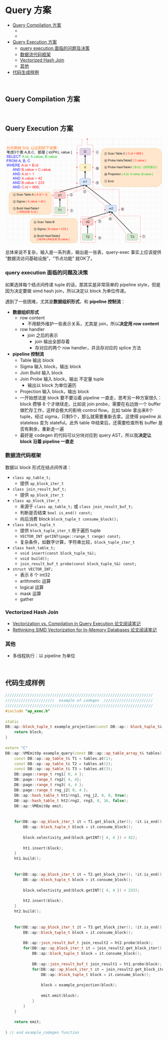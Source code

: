 # Query 方案

- [Query Compilation 方案](#query-compile)
  - [](#)
  - [](#)
- [Query Execution 方案](#query-exec)
  - [query execution 面临的问题及决策](#query-exec-decision)
  - [数据流代码框架](#query-exec-code)
  - [Vectorized Hash Join](#query-exec-simdhashjoin)
  - [其他](#query-exec-miscellaneous)
- [代码生成样例](#codegen-example)


&nbsp;   
<a id="query-compile"></a>
## Query Compilation 方案






&nbsp;   
<a id="query-exec"></a>
## Query Execution 方案

<img src="assets/SQL-presentation.png" width=600/>

总体来说不复杂，输入是一系列表，输出是一张表，query-exec 事实上应该提供 “数据流访问基础设施”，“节点功能” 就OK了。

<a id="query-exec-decision"></a>
### query execution 面临的问题及决策

如果选择每个结点间传递 tuple 的话，那其实是非常简单的 pipeline style，但是因为决定要做 simd hash join，所以决定以 block 为单位传递。

遇到了一些困难，尤其是**数据组织形式**，和 **pipeline 控制流**：

- **数据组织形式**
  - row content
      - 不用额外维护一些表示关系，尤其是 join，所以**决定用 row content**
  - row handler
      - join 之后的表示
          - join 输出全部存着
          - 存对应的两个 row handler，并且存对应的 splice 方法
- **pipeline 控制流**
  - Table 输出 block
  - Sigma 输入 block，输出 block
  - Join Build 输入 block
  - Join Probe 输入 block，输出 不定量 tuple
      - 输出以 block 为单位遍历
  - Projection 输入 block，输出 block
  - 一开始想法是 block 要不要沿着 pipeline 一直走，思考另一种方案很久：block 攒够 8 个才继续走。比如说 join probe，需要在右边放一个 buffer 做贮存工作，这样会极大的影响 control flow。比如 table 拿出来8个 tuple，经过 sigma，只剩5个，那么就需要重新去拿。这使得 pipeline 从 stateless 变为 stateful。此外 table 中结束后，还需要检查所有 buffer 是否有剩余，重新走一遍
  - 最好是 codegen 的代码可以分块对应到 query AST，所以我**决定让 block 沿着 pipeline 一直走**

<a id="query-exec-code"></a>
### 数据流代码框架

数据以 block 形式在结点间传递：

- `class ap_table_t;`
  - 提供 `ap_block_iter_t`
- `class join_result_buf_t;`
  - 提供 `ap_block_iter_t`
- `class ap_block_iter_t`
  - 来源于 `class ap_table_t;` 或 `class join_result_buf_t;`
  - 判断是否结束 `bool is_end() const;`
  - 向后消费 block `block_tuple_t consume_block();`
- `class block_tuple_t`
  - 提供 `block_tuple_iter_t` 用于遍历 tuple
  - `VECTOR_INT getINT(page::range_t range) const;`
  - 复杂条件，如数字计算，字符串比较，`block_tuple_iter_t`
- `class hash_table_t;`
  - `void insert(const block_tuple_t&);`
  - `void build();`
  - `join_result_buf_t probe(const block_tuple_t&) const;`
- `struct VECTOR_INT;`
  - 表示 8 个 int32
  - arithmetic 运算
  - logical 运算
  - mask 运算
  - gather

<a id="query-exec-simdhashjoin"></a>
### Vectorized Hash Join

- [Vectorization vs. Compilation in Query Execution 论文阅读笔记](https://github.com/rsy56640/paper-reading/tree/master/%E6%95%B0%E6%8D%AE%E5%BA%93/content/Vectorization%20vs.%20Compilation%20in%20Query%20Execution)
- [Rethinking SIMD Vectorization for In-Memory Databases 论文阅读笔记](https://github.com/rsy56640/paper-reading/tree/master/%E6%95%B0%E6%8D%AE%E5%BA%93/content/Rethinking%20SIMD%20Vectorization%20for%20In-Memory%20Databases)

<a id="query-exec-miscellaneous"></a>
### 其他

- 多线程执行：以 pipeline 为单位


&nbsp;   
<a id="codegen-example"></a>
## 代码生成样例

```c++
//////////////////////////////////////////////////////////////////
//////////////////////  example of codegen  //////////////////////
//////////////////////////////////////////////////////////////////
#include "ap_exec.h"

static
DB::ap::block_tuple_t example_projection(const DB::ap:: block_tuple_t& block) {
    return block;
}

extern "C"
DB::ap::VMEmitOp example_query(const DB::ap::ap_table_array_t& tables) {
    const DB::ap::ap_table_t& T1 = tables.at(1);
    const DB::ap::ap_table_t& T2 = tables.at(2);
    const DB::ap::ap_table_t& T3 = tables.at(3);
    DB::page::range_t rng1{ 0, 4 };
    DB::page::range_t rng2{ 4, 4};
    DB::page::range_t rng3{ 4, 4 };
    DB::page::range_t rng_j2{ 0, 4 };
    DB::ap::hash_table_t ht1(rng1, rng_j2, 8, 8, true);
    DB::ap::hash_table_t ht2(rng2, rng3, 8, 16, false);
    DB::ap::VMEmitOp emit;


    for(DB::ap::ap_block_iter_t it = T1.get_block_iter(); !it.is_end();) {
        DB::ap::block_tuple_t block = it.consume_block();

        block.selectivity_and(block.getINT({ 4, 4 }) > 42);

        ht1.insert(block);
    }
    ht1.build();


    for(DB::ap::ap_block_iter_t it = T2.get_block_iter(); !it.is_end();) {
        DB::ap::block_tuple_t block = it.consume_block();

        block.selectivity_and(block.getINT({ 4, 4 }) < 233);

        ht2.insert(block);
    }
    ht2.build();


    for(DB::ap::ap_block_iter_t it = T3.get_block_iter(); !it.is_end();) {
        DB::ap::block_tuple_t block = it.consume_block();

        DB::ap::join_result_buf_t join_result2 = ht2.probe(block);
        for(DB::ap::ap_block_iter_t it = join_result2.get_block_iter(); !it.is_end();) {
            DB::ap::block_tuple_t block = it.consume_block();

            DB::ap::join_result_buf_t join_result1 = ht1.probe(block);
            for(DB::ap::ap_block_iter_t it = join_result2.get_block_iter(); !it.is_end();) {
                DB::ap::block_tuple_t block = it.consume_block();

                block = example_projection(block);

                emit.emit(block);
            }
        }
    }

    return emit;

} // end example_codegen function
```

